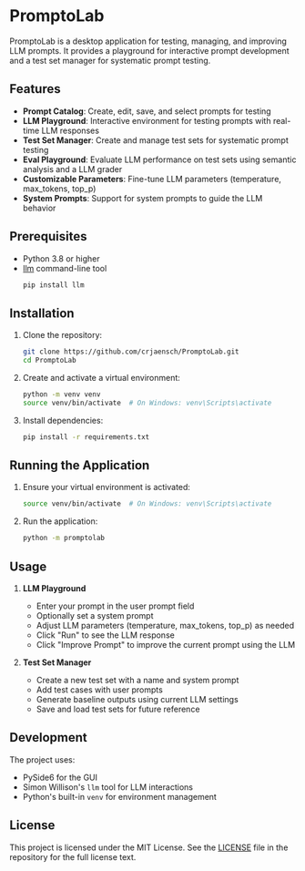 # PromptoLab

PromptoLab is a desktop application for testing, managing, and improving LLM prompts. It provides a playground for interactive prompt development and a test set manager for systematic prompt testing.

## Features

- **Prompt Catalog**: Create, edit, save, and select prompts for testing
- **LLM Playground**: Interactive environment for testing prompts with real-time LLM responses
- **Test Set Manager**: Create and manage test sets for systematic prompt testing
- **Eval Playground**: Evaluate LLM performance on test sets using semantic analysis and a LLM grader
- **Customizable Parameters**: Fine-tune LLM parameters (temperature, max_tokens, top_p)
- **System Prompts**: Support for system prompts to guide the LLM behavior

## Prerequisites

- Python 3.8 or higher
- [llm](https://github.com/simonw/llm) command-line tool
  ```bash
  pip install llm
  ```

## Installation

1. Clone the repository:
   ```bash
   git clone https://github.com/crjaensch/PromptoLab.git
   cd PromptoLab
   ```

2. Create and activate a virtual environment:
   ```bash
   python -m venv venv
   source venv/bin/activate  # On Windows: venv\Scripts\activate
   ```

3. Install dependencies:
   ```bash
   pip install -r requirements.txt
   ```

## Running the Application

1. Ensure your virtual environment is activated:
   ```bash
   source venv/bin/activate  # On Windows: venv\Scripts\activate
   ```

2. Run the application:
   ```bash
   python -m promptolab
   ```

## Usage

1. **LLM Playground**
   - Enter your prompt in the user prompt field
   - Optionally set a system prompt
   - Adjust LLM parameters (temperature, max_tokens, top_p) as needed
   - Click "Run" to see the LLM response
   - Click "Improve Prompt" to improve the current prompt using the LLM

2. **Test Set Manager**
   - Create a new test set with a name and system prompt
   - Add test cases with user prompts
   - Generate baseline outputs using current LLM settings
   - Save and load test sets for future reference

## Development

The project uses:
- PySide6 for the GUI
- Simon Willison's `llm` tool for LLM interactions
- Python's built-in `venv` for environment management

## License

This project is licensed under the MIT License. See the [LICENSE](license.md) file in the repository for the full license text.

